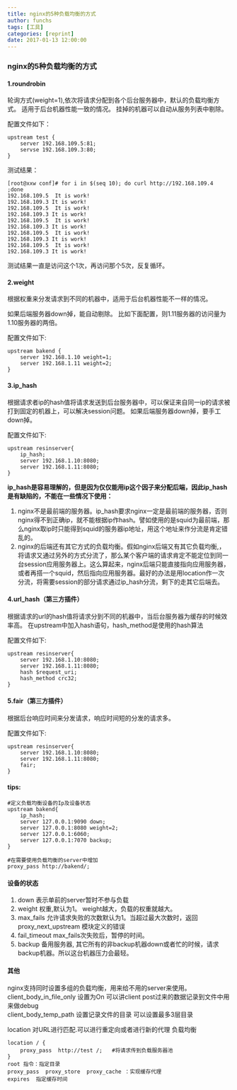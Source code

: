 ```yaml
---
title: nginx的5种负载均衡的方式
author: funchs
tags: [工具]
categories: [reprint]
date: 2017-01-13 12:00:00
---
```


### nginx的5种负载均衡的方式

#### 1.roundrobin
轮询方式(weight=1),依次将请求分配到各个后台服务器中，默认的负载均衡方式。 
适用于后台机器性能一致的情况。 
挂掉的机器可以自动从服务列表中剔除。

配置文件如下：

```shell
upstream test {
	server 192.168.109.5:81;
	servse 192.168.109.3:80;
}
```

测试结果：

```shell
[root@xxw conf]# for i in $(seq 10); do curl http://192.168.109.4  ;done
192.168.109.5  It is work!
192.168.109.3 It is work!
192.168.109.5  It is work!
192.168.109.3 It is work!
192.168.109.5  It is work!
192.168.109.3 It is work!
192.168.109.5  It is work!
192.168.109.3 It is work!
192.168.109.5  It is work!
192.168.109.3 It is work!
```
测试结果一直是访问这个1次，再访问那个5次，反复循环。

#### 2.weight
根据权重来分发请求到不同的机器中，适用于后台机器性能不一样的情况。

如果后端服务器down掉，能自动剔除。 
比如下面配置，则1.11服务器的访问量为1.10服务器的两倍。

配置文件如下:

```shell
upstream bakend {
	server 192.168.1.10 weight=1;
	server 192.168.1.11 weight=2;
}
```

#### 3.ip_hash
根据请求者ip的hash值将请求发送到后台服务器中，可以保证来自同一ip的请求被打到固定的机器上，可以解决session问题。
如果后端服务器down掉，要手工down掉。

配置文件如下:

```shell
upstream resinserver{
	ip_hash;
	server 192.168.1.10:8080;
	server 192.168.1.11:8080;
}
```

**ip_hash是容易理解的，但是因为仅仅能用ip这个因子来分配后端，因此ip_hash是有缺陷的，不能在一些情况下使用：**
1. nginx不是最前端的服务器。ip_hash要求nginx一定是最前端的服务器，否则nginx得不到正确ip，就不能根据ip作hash。譬如使用的是squid为最前端，那么nginx取ip时只能得到squid的服务器ip地址，用这个地址来作分流是肯定错乱的。
2. nginx的后端还有其它方式的负载均衡。假如nginx后端又有其它负载均衡,，将请求又通过另外的方式分流了，那么某个客户端的请求肯定不能定位到同一台session应用服务器上。这么算起来，nginx后端只能直接指向应用服务器，或者再搭一个squid，然后指向应用服务器。最好的办法是用location作一次分流，将需要session的部分请求通过ip_hash分流，剩下的走其它后端去。

#### 4.url_hash（第三方插件）
根据请求的url的hash值将请求分到不同的机器中，当后台服务器为缓存的时候效率高。
在upstream中加入hash语句，hash_method是使用的hash算法

配置文件如下:

```shell
upstream resinserver{
	server 192.168.1.10:8080;
	server 192.168.1.11:8080;
	hash $request_uri;
	hash_method crc32;
}
```

#### 5.fair（第三方插件）

根据后台响应时间来分发请求，响应时间短的分发的请求多。

配置文件如下:

```shell
upstream resinserver{
	server 192.168.1.10:8080;
	server 192.168.1.11:8080;
	fair;
}
```

#### tips:  

```shell
#定义负载均衡设备的Ip及设备状态 
upstream bakend{ 
	ip_hash;  
	server 127.0.0.1:9090 down;  
	server 127.0.0.1:8080 weight=2;  
	server 127.0.0.1:6060;  
	server 127.0.0.1:7070 backup;  
}

#在需要使用负载均衡的server中增加  
proxy_pass http://bakend/; 
```

#### 设备的状态
1. down 表示单前的server暂时不参与负载 
2. weight 权重,默认为1。 weight越大，负载的权重就越大。 
3. max_fails 允许请求失败的次数默认为1。当超过最大次数时，返回proxy_next_upstream 模块定义的错误 
4. fail_timeout max_fails次失败后，暂停的时间。 
5. backup 备用服务器, 其它所有的非backup机器down或者忙的时候，请求backup机器。所以这台机器压力会最轻。


#### 其他
nginx支持同时设置多组的负载均衡，用来给不用的server来使用。  
client_body_in_file_only 设置为On 可以讲client post过来的数据记录到文件中用来做debug  
client_body_temp_path 设置记录文件的目录 可以设置最多3层目录  

location 对URL进行匹配.可以进行重定向或者进行新的代理 负载均衡

```shell
location / {
	proxy_pass	http://test /;   #将请求传到负载服务器池
}
root 指令：指定目录
proxy_pass  proxy_store  proxy_cache ：实现缓存代理
expires  指定缓存时间
```